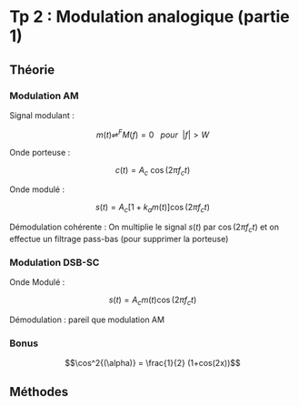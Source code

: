 # Tp 2 : Modulation analogique (partie 1)

## Théorie

### Modulation AM

Signal modulant :

$$m(t) \rightleftharpoons^F M(f) = 0 \ \ \ pour \ \ |f|>W$$

Onde porteuse :

$$c(t) = A_c \ \cos{(2\pi f_c t)}$$

Onde modulé :

$$s(t) = A_c [1+k_am(t)]\cos{(2\pi f_c t)}$$

Démodulation cohérente : On multiplie le signal $s(t)$ par $\cos{(2\pi f_c t)}$ et on effectue un filtrage pass-bas (pour supprimer la porteuse)

### Modulation DSB-SC

Onde Modulé : 

$$s(t) = A_c m(t)\cos{(2\pi f_c t)}$$

Démodulation : pareil que modulation AM

### Bonus

$$\cos^2{(\alpha)} = \frac{1}{2} (1+cos(2x))$$

## Méthodes


